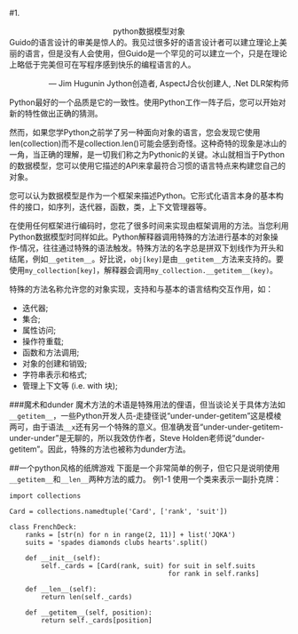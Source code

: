 #1.          <center>python数据模型对象</center> 
Guido的语言设计的审美是惊人的。我见过很多好的语言设计者可以建立理论上美丽的语言，但是没有人会使用，但Guido是一个罕见的可以建立一个，只是在理论上略低于完美但可在写程序感到快乐的编程语言的人。
<p align="right">— Jim Hugunin Jython创造者, AspectJ合伙创建人, .Net DLR架构师</p>
Python最好的一个品质是它的一致性。使用Python工作一阵子后，您可以开始对新的特性做出正确的猜测。

然而，如果您学Python之前学了另一种面向对象的语言，您会发现它使用len(collection)而不是collection.len()可能会感到奇怪。这种奇特的现象是冰山的一角，当正确的理解，是一切我们称之为Pythonic的关键。冰山就相当于Python的数据模型，您可以使用它描述的API来拿最符合习惯的语言特点来构建您自己的对象。

您可以认为数据模型是作为一个框架来描述Python。它形式化语言本身的基本构件的接口，如序列，迭代器，函数，类，上下文管理器等。

在使用任何框架进行编码时，您花了很多时间来实现由框架调用的方法。当您利用Python数据模型时同样如此。Python解释器调用特殊的方法进行基本的对象操作‐情况，往往通过特殊的语法触发。特殊方法的名字总是拼双下划线作为开头和结尾，例如`__getitem__`。好比说，`obj[key]`是由`__getitem__`方法来支持的。要使用`my_collection[key]`，解释器会调用`my_collection.__getitem__(key)`。

特殊的方法名称允许您的对象实现，支持和与基本的语言结构交互作用，如：

* 迭代器; 
* 集合; 
* 属性访问; 
* 操作符重载; 
* 函数和方法调用; 
* 对象的创建和销毁; 
* 字符串表示和格式; 
* 管理上下文等 (i.e. with 块); 

###魔术和dunder 
魔术方法的术语是特殊用法的俚语，但当谈论关于具体方法如`__getitem__`，一些Python开发人员‐走捷径说“under-under-getitem”这是模棱两可，由于语法`__x`还有另一个特殊的意义。但准确发音“under-under-getitem-under-under”是无聊的，所以我效仿作者，Steve Holden老师说“dunder-getitem”。因此，特殊的方法也被称为dunder方法。

##一个python风格的纸牌游戏
下面是一个非常简单的例子，但它只是说明使用`__getitem__`和`__len__`两种方法的威力。
例1-1 使用一个类来表示一副扑克牌：
```
import collections

Card = collections.namedtuple('Card', ['rank', 'suit'])

class FrenchDeck:
    ranks = [str(n) for n in range(2, 11)] + list('JQKA')
    suits = 'spades diamonds clubs hearts'.split()

    def __init__(self):
        self._cards = [Card(rank, suit) for suit in self.suits
                                        for rank in self.ranks]

    def __len__(self):
        return len(self._cards)

    def __getitem__(self, position):
        return self._cards[position]
```

